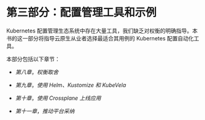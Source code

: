 # 第三部分：配置管理工具和示例

Kubernetes 配置管理生态系统中存在大量工具，我们缺乏对权衡的明确指导。本书的这一部分将指导云原生从业者选择最适合其用例的 Kubernetes 配置自动化工具。

本部分包括以下章节：

+   *第八章*，*权衡取舍*

+   *第九章*，*使用 Helm、Kustomize 和 KubeVela*

+   *第十章*，*使用 Crossplane 上线应用*

+   *第十一章*，*推动平台采纳*
